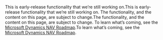 <span data-ttu-id="af1e3-101">This is early-release functionality that we’re still working on.</span><span class="sxs-lookup"><span data-stu-id="af1e3-101">This is early-release functionality that we’re still working on.</span></span> <span data-ttu-id="af1e3-102">The functionality, and the content on this page, are subject to change.</span><span class="sxs-lookup"><span data-stu-id="af1e3-102">The functionality, and the content on this page, are subject to change.</span></span> <span data-ttu-id="af1e3-103">To learn what’s coming, see the [Microsoft Dynamics NAV Roadmap](https://go.microsoft.com/fwlink/?linkid=842139).</span><span class="sxs-lookup"><span data-stu-id="af1e3-103">To learn what’s coming, see the [Microsoft Dynamics NAV Roadmap](https://go.microsoft.com/fwlink/?linkid=842139).</span></span>